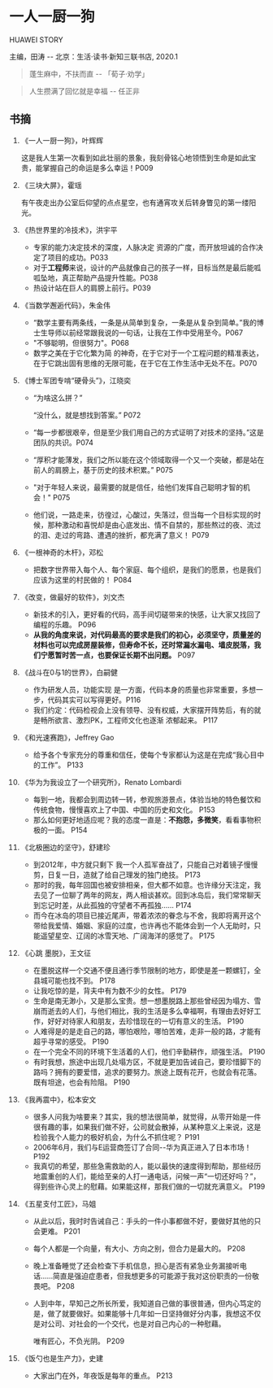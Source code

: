 # 一人一厨一狗

HUAWEI STORY

主编，田涛 -- 北京：生活·读书·新知三联书店, 2020.1

> 蓬生麻中，不扶而直 -- 「荀子·劝学」

> 人生攒满了回忆就是幸福 -- 任正非

## 书摘

1. 《一人一厨一狗》，叶辉辉

   这是我人生第一次看到如此壮丽的景象，我刻骨铭心地领悟到生命是如此宝贵，能掌握自己的命运是多么幸运！P009

2. 《三块大屏》，霍瑶

   有午夜走出办公室后仰望的点点星空，也有通宵攻关后转身瞥见的第一缕阳光。

3. 《热世界里的冷技术》，洪宇平

   * 专家的能力决定技术的深度，人脉决定 资源的广度，而开放坦诚的合作决定了项目的成功。P033
   * 对于**工程师**来说，设计的产品就像自己的孩子一样，目标当然是最后能呱呱坠地，真正帮助产品提升性能。P038
   * 热设计站在巨人的肩膀上前行。P039

4. 《当数学邂逅代码》，朱金伟

   * “数学主要有两条线，一条是从简单到复杂，一条是从复杂到简单。”我的博士生导师以前经常跟我说的一句话，让我在工作中受用至今。P067
   * "不够聪明，但很努力"。P068
   * 数学之美在于它化繁为简 的神奇，在于它对于一个工程问题的精准表达，在于它跳出固有思维的无限可能，在于它在工作生活中无处不在。P070

5. 《博士军团专啃“硬骨头”》，江晓奕

   * “为啥这么拼？”

     “没什么，就是想找到答案。” P072

   * “每一步都很艰辛，但是至少我们用自己的方式证明了对技术的坚持。”这是团队的共识。P074

   * “厚积才能薄发，我们之所以能在这个领域取得一个又一个突破，都是站在前人的肩膀上，基于历史的技术积累。” P075

   * "对于年轻人来说，最需要的就是信任，给他们发挥自己聪明才智的机会！" P075

   * 他们说，一路走来，彷徨过，心酸过，失落过，但当每一个目标实现的时候，那种激动和喜悦却是由心底发出、情不自禁的，那些熬过的夜、流过的泪、走过的弯路、遭遇的挫折，都充满了意义！ P079

6. 《一根神奇的木杆》，邓松

   * 把数字世界带入每个人、每个家庭、每个组织，是我们的愿景，也是我们应该为这里的村民做的！ P084

7. 《改变，做最好的软件》，刘文杰

   * 新技术的引入，更好看的代码，高手间切磋带来的快感，让大家又找回了编程的乐趣。 P096
   * **从我的角度来说，对代码最高的要求是我们的初心，必须坚守，质量差的材料也可以完成房屋装修，但寿命不长，还时常漏水漏电、墙皮脱落，我们宁愿暂时苦一点，也要保证长期不出问题。** P097

8. 《战斗在0与1的世界》，白嗣健

   * 作为研发人员，功能实现 是一方面，代码本身的质量也非常重要，多想一步，代码其实可以写得更好。P116
   * 我们约定：代码检视会上没有领导、没有权威，大家摆开阵势后，有的就是畅所欲言、激烈PK，工程师文化也逐渐 浓郁起来。 P117

9. 《和光速赛跑》，Jeffrey Gao

   * 给予各个专家充分的尊重和信任，使每个专家都认为这是在完成“我心目中的工作”。  P133

10. 《华为为我设立了一个研究所》，Renato Lombardi

    * 每到一地，我都会到周边转一转，参观旅游景点，体验当地的特色餐饮和传统食物，慢慢喜欢上了中国、中国的历史和文化。 P153
    * 那么如何更好地适应呢？我的态度一直是：**不抱怨，多微笑**，看看事物积极的一面。 P154

11. 《北极圈边的坚守》，舒建珍

    * 到2012年，中方就只剩下 我一个人孤军奋战了，只能自己对着镜子慢慢剪，日复一日，造就了给自己理发的独门绝技。 P173
    * 那时的我，每年回国也被安排相亲，但大都不如意。也许缘分天注定，我去见了一位聊了两年的网友，两人相谈甚欢。回到冰岛后，我们常常聊天到忘记时差，从此孤独的守望者不再孤独...... P174
    * 而今在冰岛的项目已接近尾声，带着浓浓的眷念与不舍，我即将离开这个带给我爱情、婚姻、家庭的过度，也许再也不能体会到一个人无助时，只能遥望星空、辽阔的冰雪天地、广阔海洋的感觉了。 P175

12. 《心跳 墨脱》，王文征

    * 在墨脱这样一个交通不便且通行季节限制的地方，即使是差一颗螺钉，全县城可能也找不到。 P178
    * 让我吃惊的是，背夫中有为数不少的女性。 P179
    * 生命是南无渺小，又是那么宝贵。想一想墨脱路上那些曾经因为塌方、雪崩而逝去的人们，与他们相比，我的生活是多么幸福啊，有理由去好好工作，好好对待家人和朋友，去珍惜现在的一切有意义的生活。 P190
    * 人难得是的是走自己的路，哪怕艰险，哪怕苦难，走非一般的路，才能有超乎寻常的感受。 P190
    * 在一个完全不同的环境下生活着的人们，他们辛勤耕作，顽强生活。 P190
    * 有时我想，旅途中出现几处塌方区，不就是更加告诫自己，要珍惜脚下的路吗？拥有的要爱惜，追求的要努力。旅途上既有花开，也就会有花落。既有坦途，也会有险阻。 P190

13. 《我再震中》，松本安文

    * 很多人问我为啥要来？其实，我的想法很简单，就觉得，从零开始是一件很有趣的事，如果我们做不好，公司就会散掉，从某种意义上来说，这是检验我个人能力的极好机会，为什么不抓住呢？ P191
    * 2006年6月，我们与E运营商签订了合同--华为真正进入了日本市场！ P192
    * 我真切的希望，那些急需救助的人，能以最快的速度得到帮助，那些经历地震重创的人们，能给至亲的人打一通电话，问候一声“一切还好吗？”，得到些许心灵上的慰藉。如果能这样，那我们做的一切就充满意义。 P199

14. 《五星支付工匠》，马姐

    * 从此以后，我时时告诫自己：手头的一件小事都做不好，要做好其他的只会更难。 P201

    * 每个人都是一个向量，有大小、方向之别，但合力是最大的。 P208

    * 晚上准备睡觉了还会检查下手机信息，担心是否有紧急业务漏接听电话......简直是强迫症患者，但我想更多的可能源于我对这份职责的一份敬畏吧。 P208

    * 人到中年，早知己之所长所爱，我知道自己做的事很普通，但内心笃定的是，做了就要做好。如果能够十几年如一日坚持做好分内事，我想这不仅是对公司、对社会的一个交代，也是对自己内心的一种慰藉。

      唯有匠心，不负光阴。 P209

15. 《饭勺也是生产力》，史建

    * 大家出门在外，年夜饭是每年的重点。 P213



